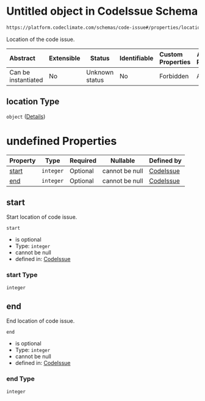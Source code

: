 # Untitled object in CodeIssue Schema

```txt
https://platform.codeclimate.com/schemas/code-issue#/properties/location
```

Location of the code issue.


| Abstract            | Extensible | Status         | Identifiable | Custom Properties | Additional Properties | Access Restrictions | Defined In                                                                                 |
| :------------------ | ---------- | -------------- | ------------ | :---------------- | --------------------- | ------------------- | ------------------------------------------------------------------------------------------ |
| Can be instantiated | No         | Unknown status | No           | Forbidden         | Allowed               | none                | [CodeIssue.schema.json\*](../../spec/schemas/CodeIssue.schema.json "open original schema") |

## location Type

`object` ([Details](codeissue-properties-location.md))

# undefined Properties

| Property        | Type      | Required | Nullable       | Defined by                                                                                                                                                      |
| :-------------- | --------- | -------- | -------------- | :-------------------------------------------------------------------------------------------------------------------------------------------------------------- |
| [start](#start) | `integer` | Optional | cannot be null | [CodeIssue](codeissue-properties-location-properties-start.md "https&#x3A;//platform.codeclimate.com/schemas/code-issue#/properties/location/properties/start") |
| [end](#end)     | `integer` | Optional | cannot be null | [CodeIssue](codeissue-properties-location-properties-end.md "https&#x3A;//platform.codeclimate.com/schemas/code-issue#/properties/location/properties/end")     |

## start

Start location of code issue.


`start`

-   is optional
-   Type: `integer`
-   cannot be null
-   defined in: [CodeIssue](codeissue-properties-location-properties-start.md "https&#x3A;//platform.codeclimate.com/schemas/code-issue#/properties/location/properties/start")

### start Type

`integer`

## end

End location of code issue.


`end`

-   is optional
-   Type: `integer`
-   cannot be null
-   defined in: [CodeIssue](codeissue-properties-location-properties-end.md "https&#x3A;//platform.codeclimate.com/schemas/code-issue#/properties/location/properties/end")

### end Type

`integer`
